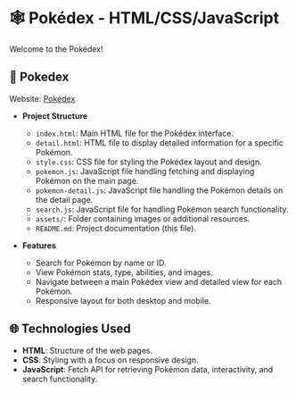 # 🕸️ Pokédex - HTML/CSS/JavaScript

Welcome to the Pokédex!

## 📂 Pokedex

Website: [Pokédex](https://pokedex-11u6.onrender.com/index.html)

- **Project Structure**
  - `index.html`: Main HTML file for the Pokédex interface.
  - `detail.html`: HTML file to display detailed information for a specific Pokémon.
  - `style.css`: CSS file for styling the Pokédex layout and design.
  - `pokemon.js`: JavaScript file handling fetching and displaying Pokémon on the main page.
  - `pokemon-detail.js`: JavaScript file handling the Pokémon details on the detail page.
  - `search.js`: JavaScript file for handling Pokémon search functionality.
  - `assets/`: Folder containing images or additional resources.
  - `README.md`: Project documentation (this file).

- **Features**
  - Search for Pokémon by name or ID.
  - View Pokémon stats, type, abilities, and images.
  - Navigate between a main Pokédex view and detailed view for each Pokémon.
  - Responsive layout for both desktop and mobile.

## 🌐 Technologies Used

- **HTML**: Structure of the web pages.
- **CSS**: Styling with a focus on responsive design.
- **JavaScript**: Fetch API for retrieving Pokémon data, interactivity, and search functionality.
